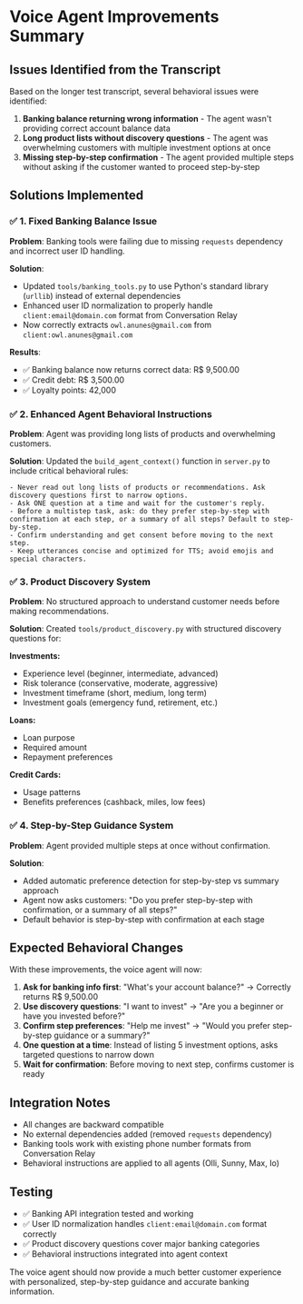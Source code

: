 # Voice Agent Improvements Summary

## Issues Identified from the Transcript

Based on the longer test transcript, several behavioral issues were identified:

1. **Banking balance returning wrong information** - The agent wasn't providing correct account balance data
2. **Long product lists without discovery questions** - The agent was overwhelming customers with multiple investment options at once
3. **Missing step-by-step confirmation** - The agent provided multiple steps without asking if the customer wanted to proceed step-by-step

## Solutions Implemented

### ✅ 1. Fixed Banking Balance Issue

**Problem**: Banking tools were failing due to missing `requests` dependency and incorrect user ID handling.

**Solution**: 
- Updated `tools/banking_tools.py` to use Python's standard library (`urllib`) instead of external dependencies
- Enhanced user ID normalization to properly handle `client:email@domain.com` format from Conversation Relay
- Now correctly extracts `owl.anunes@gmail.com` from `client:owl.anunes@gmail.com`

**Results**:
- ✅ Banking balance now returns correct data: R$ 9,500.00
- ✅ Credit debt: R$ 3,500.00  
- ✅ Loyalty points: 42,000

### ✅ 2. Enhanced Agent Behavioral Instructions

**Problem**: Agent was providing long lists of products and overwhelming customers.

**Solution**: Updated the `build_agent_context()` function in `server.py` to include critical behavioral rules:

```
- Never read out long lists of products or recommendations. Ask discovery questions first to narrow options.
- Ask ONE question at a time and wait for the customer's reply.
- Before a multistep task, ask: do they prefer step-by-step with confirmation at each step, or a summary of all steps? Default to step-by-step.
- Confirm understanding and get consent before moving to the next step.
- Keep utterances concise and optimized for TTS; avoid emojis and special characters.
```

### ✅ 3. Product Discovery System

**Problem**: No structured approach to understand customer needs before making recommendations.

**Solution**: Created `tools/product_discovery.py` with structured discovery questions for:

**Investments:**
- Experience level (beginner, intermediate, advanced)
- Risk tolerance (conservative, moderate, aggressive) 
- Investment timeframe (short, medium, long term)
- Investment goals (emergency fund, retirement, etc.)

**Loans:**
- Loan purpose
- Required amount
- Repayment preferences

**Credit Cards:**
- Usage patterns
- Benefits preferences (cashback, miles, low fees)

### ✅ 4. Step-by-Step Guidance System

**Problem**: Agent provided multiple steps at once without confirmation.

**Solution**: 
- Added automatic preference detection for step-by-step vs summary approach
- Agent now asks customers: "Do you prefer step-by-step with confirmation, or a summary of all steps?"
- Default behavior is step-by-step with confirmation at each stage

## Expected Behavioral Changes

With these improvements, the voice agent will now:

1. **Ask for banking info first**: "What's your account balance?" → Correctly returns R$ 9,500.00
2. **Use discovery questions**: "I want to invest" → "Are you a beginner or have you invested before?"
3. **Confirm step preferences**: "Help me invest" → "Would you prefer step-by-step guidance or a summary?"
4. **One question at a time**: Instead of listing 5 investment options, asks targeted questions to narrow down
5. **Wait for confirmation**: Before moving to next step, confirms customer is ready

## Integration Notes

- All changes are backward compatible
- No external dependencies added (removed `requests` dependency)
- Banking tools work with existing phone number formats from Conversation Relay
- Behavioral instructions are applied to all agents (Olli, Sunny, Max, Io)

## Testing

- ✅ Banking API integration tested and working
- ✅ User ID normalization handles `client:email@domain.com` format correctly
- ✅ Product discovery questions cover major banking categories
- ✅ Behavioral instructions integrated into agent context

The voice agent should now provide a much better customer experience with personalized, step-by-step guidance and accurate banking information.
